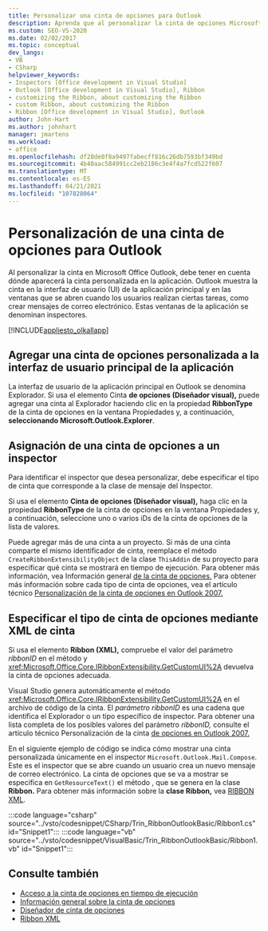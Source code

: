 ```yaml
---
title: Personalizar una cinta de opciones para Outlook
description: Aprenda que al personalizar la cinta de opciones Microsoft Office Outlook, debe tener en cuenta dónde aparecerá la cinta de opciones personalizada en la aplicación.
ms.custom: SEO-VS-2020
ms.date: 02/02/2017
ms.topic: conceptual
dev_langs:
- VB
- CSharp
helpviewer_keywords:
- Inspectors [Office development in Visual Studio]
- Outlook [Office development in Visual Studio], Ribbon
- customizing the Ribbon, about customizing the Ribbon
- custom Ribbon, about customizing the Ribbon
- Ribbon [Office development in Visual Studio], Outlook
author: John-Hart
ms.author: johnhart
manager: jmartens
ms.workload:
- office
ms.openlocfilehash: df28de0f8a9497fabecff816c26db7593bf349bd
ms.sourcegitcommit: 4b40aac584991cc2eb2186c3e4f4a7fcd522f607
ms.translationtype: MT
ms.contentlocale: es-ES
ms.lasthandoff: 04/21/2021
ms.locfileid: "107828064"
---
```

# <a name="customize-a-ribbon-for-outlook"></a>Personalización de una cinta de opciones para Outlook
  Al personalizar la cinta en Microsoft Office Outlook, debe tener en cuenta dónde aparecerá la cinta personalizada en la aplicación. Outlook muestra la cinta en la interfaz de usuario (UI) de la aplicación principal y en las ventanas que se abren cuando los usuarios realizan ciertas tareas, como crear mensajes de correo electrónico. Estas ventanas de la aplicación se denominan inspectores.

 [!INCLUDE[appliesto_olkallapp](../vsto/includes/appliesto-olkallapp-md.md)]

## <a name="add-a-custom-ribbon-to-the-main-application-ui"></a>Agregar una cinta de opciones personalizada a la interfaz de usuario principal de la aplicación
 La interfaz de usuario de la aplicación principal en Outlook se denomina Explorador. Si usa el elemento Cinta **de opciones (Diseñador visual),** puede agregar una cinta al Explorador  haciendo clic en la propiedad **RibbonType** de la cinta de opciones en la ventana Propiedades y, a continuación, **seleccionando Microsoft.Outlook.Explorer**.

## <a name="assign-a-ribbon-to-an-inspector"></a>Asignación de una cinta de opciones a un inspector
 Para identificar el inspector que desea personalizar, debe especificar el tipo de cinta que corresponde a la clase de mensaje del Inspector.

 Si usa el elemento **Cinta de opciones (Diseñador visual),** haga  clic en la propiedad **RibbonType** de la cinta de opciones en la ventana Propiedades y, a continuación, seleccione uno o varios iDs de la cinta de opciones de la lista de valores.

 Puede agregar más de una cinta a un proyecto. Si más de una cinta comparte el mismo identificador de cinta, reemplace el método `CreateRibbonExtensibilityObject` de la clase `ThisAddin` de su proyecto para especificar qué cinta se mostrará en tiempo de ejecución. Para obtener más información, vea Información general [de la cinta de opciones.](../vsto/ribbon-overview.md) Para obtener más información sobre cada tipo de cinta de opciones, vea el artículo técnico [Personalización de la cinta de opciones en Outlook 2007.](/previous-versions/office/developer/office-2007/bb226712(v=office.12))

## <a name="specify-the-ribbon-type-by-using-ribbon-xml"></a>Especificar el tipo de cinta de opciones mediante XML de cinta
 Si usa el elemento **Ribbon (XML),** compruebe el valor del parámetro *ribbonID* en el método y <xref:Microsoft.Office.Core.IRibbonExtensibility.GetCustomUI%2A> devuelva la cinta de opciones adecuada.

 Visual Studio genera automáticamente el método <xref:Microsoft.Office.Core.IRibbonExtensibility.GetCustomUI%2A> en el archivo de código de la cinta. El *parámetro ribbonID* es una cadena que identifica el Explorador o un tipo específico de inspector. Para obtener una lista completa de los posibles valores del parámetro *ribbonID,* consulte el artículo técnico Personalización de la cinta [de opciones en Outlook 2007.](/previous-versions/office/developer/office-2007/bb226712(v=office.12))

 En el siguiente ejemplo de código se indica cómo mostrar una cinta personalizada únicamente en el inspector `Microsoft.Outlook.Mail.Compose`. Este es el inspector que se abre cuando un usuario crea un nuevo mensaje de correo electrónico. La cinta de opciones que se va a mostrar se especifica en `GetResourceText()` el método , que se genera en la clase **Ribbon.** Para obtener más información sobre la **clase Ribbon,** vea [RIBBON XML](../vsto/ribbon-xml.md).

 :::code language="csharp" source="../vsto/codesnippet/CSharp/Trin_RibbonOutlookBasic/Ribbon1.cs" id="Snippet1":::
 :::code language="vb" source="../vsto/codesnippet/VisualBasic/Trin_RibbonOutlookBasic/Ribbon1.vb" id="Snippet1":::

## <a name="see-also"></a>Consulte también
- [Acceso a la cinta de opciones en tiempo de ejecución](../vsto/accessing-the-ribbon-at-run-time.md)
- [Información general sobre la cinta de opciones](../vsto/ribbon-overview.md)
- [Diseñador de cinta de opciones](../vsto/ribbon-designer.md)
- [Ribbon XML](../vsto/ribbon-xml.md)
